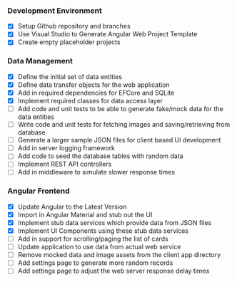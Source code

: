 ### Development Environment

- [X] Setup Github repository and branches
- [X] Use Visual Studio to Generate Angular Web Project Template
- [X] Create empty placeholder projects

### Data Management
- [X] Define the initial set of data entities 
- [X] Define data transfer objects for the web application
- [X] Add in required dependencies for EFCore and SQLite
- [X] Implement required classes for data access layer
- [ ] Add code and unit tests to be able to generate fake/mock data for the data entities
- [ ] Write code and unit tests for fetching images and saving/retrieving from database
- [ ] Generate a larger sample JSON files for client based UI development
- [ ] Add in server logging framework
- [ ] Add code to seed the database tables with random data
- [ ] Implement REST API controllers
- [ ] Add in middleware to simulate slower response times

### Angular Frontend

- [X] Update Angular to the Latest Version
- [X] Import in Angular Material and stub out the UI
- [X] Implement stub data services which provide data from JSON files
- [X] Implement UI Components using these stub data services
- [ ] Add in support for scrolling/paging the list of cards
- [ ] Update application to use data from actual web service
- [ ] Remove mocked data and image assets from the client app directory
- [ ] Add settings page to generate more random records
- [ ] Add settings page to adjust the web server response delay times
